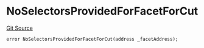 # NoSelectorsProvidedForFacetForCut
[Git Source](https://github.com/thrackle-io/tron/blob/56352a4526d6a87b8ae2304732a66802674fba29/src/client/token/handler/diamond/HandlerDiamondLib.sol)


```solidity
error NoSelectorsProvidedForFacetForCut(address _facetAddress);
```

